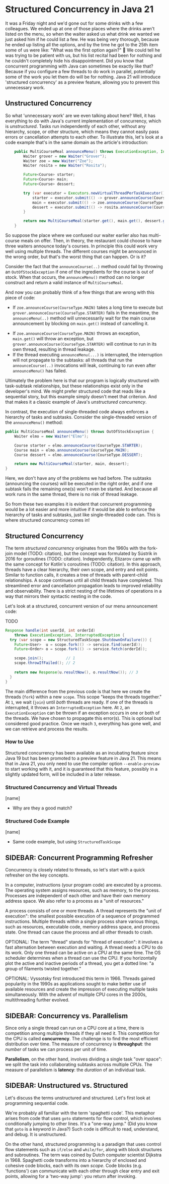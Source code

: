 # Structured Concurrency in Java 21

It was a Friday night and we'd gone out for some drinks with a few colleagues.
We ended up at one of those places where the drinks aren't listed on the menu, so when the waiter asked us what drink we wanted we just asked him if he could list a few.
He was being very thorough, because he ended up listing all the options, and by the time he got to the 25th item some of us were like: "What was the first option again?" 🙈
We could tell he was trying to be patient with us, but his list recital had been for nothing and he couldn't completely hide his disappointment.
Did you know that concurrent programming with Java can sometimes be exactly like that?
Because if you configure a few threads to do work in parallel, potentially some of the work you let them do will be for nothing.
Java 21 will introduce 'structured concurrency' as a preview feature, allowing you to prevent this unnecessary work.

## Unstructured Concurrency

So what 'unnecessary work' are we even talking about here? 
Well, it has everything to do with Java's current implementation of concurrency, which is _unstructured_.
Tasks run independently of each other, without any hierarchy, scope, or other structure, which means they cannot easily pass errors or cancellation attempts to each other.
To illustrate this, let's look at a code example that's in the same domain as the article's introduction:

```java
    public MultiCourseMeal announceMenu() throws ExecutionException, InterruptedException, OutOfStockException {
        Waiter grover = new Waiter("Grover");
        Waiter zoe = new Waiter("Zoe");
        Waiter rosita = new Waiter("Rosita");

        Future<Course> starter;
        Future<Course> main;
        Future<Course> dessert;

        try (var executor = Executors.newVirtualThreadPerTaskExecutor()) {
            starter = executor.submit(() -> grover.announceCourse(CourseType.STARTER));
            main = executor.submit(() -> zoe.announceCourse(CourseType.MAIN));
            dessert = executor.submit(() -> rosita.announceCourse(CourseType.DESSERT));
        }

        return new MultiCourseMeal(starter.get(), main.get(), dessert.get());
    }
```

So suppose the place where we confused our waiter earlier also has multi-course meals on offer.
Then, in theory, the restaurant could choose to have three waiters announce today's courses.
In principle this could work very well using multiple threads.
The different courses might be announced in the wrong order, but that's the worst thing that can happen.
Or is it?

Consider the fact that the `announceCourse(..)` method could fail by throwing an `OutOfStockException` if one of the ingredients for the course is out of stock.
When that occurs, the `announceMenu()` method can no longer construct and return a valid instance of `MultiCourseMeal`.

And now you can probably think of a few things that are wrong with this piece of code:

* If `zoe.announceCourse(CourseType.MAIN)` takes a long time to execute but `grover.announceCourse(CourseType.STARTER)` fails in the meantime, the `announceMenu(..)` method will unnecessarily wait for the main course announcement by blocking on `main.get()` instead of cancelling it.
- If `zoe.announceCourse(CourseType.MAIN)` throws an exception, `main.get()` will throw an exception, but `grover.announceCourse(CourseType.STARTER)` will continue to run in its own thread, resulting in thread leakage.
- If the thread executing `announceMenu(...)` is interrupted, the interruption will not propagate to the subtasks: all threads that run the `announceCourse(..)` invocations will leak, continuing to run even after `announceMenu()` has failed.

Ultimately the problem here is that our program is logically structured with task-subtask relationships, but these relationships exist only in the developer's mind. 
We might prefer structured code that reads like a sequential story, but this example simply doesn't meet that criterion.
And that makes it a classic example of Java's _unstructured concurrency_.

In contrast, the execution of single-threaded code always enforces a hierarchy of tasks and subtasks.
Consider the single-threaded version of the `announceMenu()` method:

```java
public MultiCourseMeal announceMenu() throws OutOfStockException {
    Waiter elmo = new Waiter("Elmo");

    Course starter = elmo.announceCourse(CourseType.STARTER);
    Course main = elmo.announceCourse(CourseType.MAIN);
    Course dessert = elmo.announceCourse(CourseType.DESSERT);

    return new MultiCourseMeal(starter, main, dessert);
}
```

Here, we don't have any of the problems we had before.
The subtasks (announcing the courses) will be executed in the right order, and if one subtask fails the remaining one(s) won't even be started.
And because all work runs in the same thread, there is no risk of thread leakage.

So from these two examples it is evident that concurrent programming would be a lot easier and more intuitive if it would be able to enforce the hierarchy of tasks and subtasks, just like single-threaded code can.
This is where structured concurrency comes in!

## Structured Concurrency

The term _structured concurrency_ originates from the 1960s with the fork-join model (TODO: citation), but the concept was formulated by Sústrik in 2016 for goroutines (TODO: citation). 
Independently, Elizarov came up with the same concept for Kotlin's coroutines (TODO: citation). 
In this approach, threads have a clear hierarchy, their own scope, and entry and exit points. 
Similar to function calls, it creates a tree of threads with parent-child relationships. 
A scope continues until all child threads have completed. 
This streamlined error and cancellation propagation leads to improved reliability and observability. 
There is a strict nesting of the lifetimes of operations in a way that mirrors their syntactic nesting in the code.

Let's look at a structured, concurrent version of our menu announcement code:

TODO

```java
Response handle(int userId, int orderId) 
	throws ExecutionException, InterruptedException {
  try (var scope = new StructuredTaskScope.ShutdownOnFailure()) {
    Future<User>  u = scope.fork(() -> service.find(userId));
    Future<Order> o = scope.fork(() -> service.fetch(orderId));

    scope.join();          // 1
    scope.throwIfFailed(); // 2
    
    return new Response(u.resultNow(), o.resultNow()); // 3
  }
}
```

The main difference from the previous code is that here we create the threads (`fork`) within a new `scope`. This scope "keeps the threads together." At `1`, we wait (`join`) until _both_ threads are ready. If one of the threads is interrupted, it throws an `InterruptedException` here. At `2`, an `ExecutionException` can be thrown if an exception occurs in one or both of the threads. We have chosen to propagate this error(s). This is optional but considered good practice. Once we reach `3`, everything has gone well, and we can retrieve and process the results.

### How to Use
Structured concurrency has been available as an incubating feature since Java 19 but has been promoted to a preview feature in Java 21. This means that in Java 21, you only need to use the compiler option `--enable-preview` to start working with it, and it is guaranteed that this feature, possibly in a slightly updated form, will be included in a later release.

### Structured Concurrency and Virtual Threads

[name]

* Why are they a good match?

### Structured Code Example

[name]

* Same code example, but using `StructuredTaskScope`

###





## SIDEBAR: Concurrent Programming Refresher

Concurrency is closely related to threads, so let's start with a quick refresher on the key concepts.

In a computer, instructions (your program code) are executed by a process. The operating system assigns resources, such as memory, to the process. Processes are independent of each other and have their own memory address space. We also refer to a process as a "unit of resources."

A process consists of one or more threads. A thread represents the "unit of execution": the smallest possible execution of a sequence of programmed instructions. Multiple threads within a single process share various things, such as resources, executable code, memory address space, and process state. One thread can cause the process and all other threads to crash.

OPTIONAL: The term "thread" stands for "thread of execution": it involves a fast alternation between execution and waiting. A thread needs a CPU to do its work. Only one thread can be active on a CPU at the same time. The OS scheduler determines when a thread can use the CPU. If you horizontally plot the active and inactive periods of a thread, you get a dotted line: "a group of filaments twisted together."

OPTIONAL: Vyssotsky first introduced this term in 1966. Threads gained popularity in the 1990s as applications sought to make better use of available resources and create the impression of executing multiple tasks simultaneously. With the advent of multiple CPU cores in the 2000s, multithreading further evolved.

## SIDEBAR: Concurrency vs. Parallelism

Since only a single thread can run on a CPU core at a time, there is competition among multiple threads if they all need it. This competition for the CPU is called **concurrency**. The challenge is to find the most efficient distribution over time. The measure of concurrency is **throughput**: the _number_ of tasks we can process per unit of time.

**Parallelism**, on the other hand, involves dividing a single task "over space": we split the task into collaborating subtasks across multiple CPUs. The measure of parallelism is **latency**: the _duration_ of an individual task.

## SIDEBAR: Unstructured vs. Structured

Let's discuss the terms unstructured and structured. Let's first look at programming sequential code.

We're probably all familiar with the term 'spaghetti code'. This metaphor arises from code that uses `goto` statements for flow control, which involves conditionally jumping to other lines. It's a "one-way jump." (Did you know that `goto` is a keyword in Java?) Such code is difficult to read, understand, and debug. It is unstructured.

On the other hand, structured programming is a paradigm that uses control flow statements such as `if/else` and `while/for`, along with block structures and subroutines. The term was coined by Dutch computer scientist Dijkstra in 1968. Spaghetti code transforms into a hierarchy of enclosed and cohesive code blocks, each with its own _scope_. Code blocks (e.g. 'functions') can communicate with each other through clear entry and exit points, allowing for a 'two-way jump': you return after invoking.